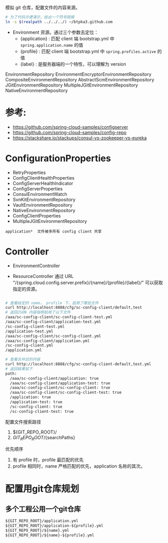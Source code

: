 模拟 git 仓库，配置文件的内容来源。


```bash
# 为了代码方便演示，给出一个符号链接
ln -s $(realpath ../../../) ~/btpka3.github.com
```

* Environment 资源。通过三个参数去定位：
    * {application} : 匹配 client 端 bootstrap.yml 中 `spring.application.name` 的值
    * {profile} : 匹配 client 端 bootstrap.yml 中 `spring.profiles.active` 的值
    * {label} : 是服务器端的一个特性，可以理解为 version

EnvironmentRepository
    EnvironmentEncryptorEnvironmentRepository
    CompositeEnvironmentRepository
    AbstractScmEnvironmentRepository
        JGitEnvironmentRepository
            MultipleJGitEnvironmentRepository
    NativeEnvironmentRepository
    
# 参考: 

* https://github.com/spring-cloud-samples/configserver
* https://github.com/spring-cloud-samples/config-repo
* https://stackshare.io/stackups/consul-vs-zookeeper-vs-eureka

# ConfigurationProperties

* RetryProperties
* ConfigClientHealthProperties
* ConfigServerHealthIndicator
* ConfigServerProperties
* ConsulEnvironmentWatch
* SvnKitEnvironmentRepository
* VaultEnvironmentRepository
* NativeEnvironmentRepository
* ConfigClientProperties
* MultipleJGitEnvironmentRepository


```text
application*  文件被多所有 config client 共享
```

# Controller

* EnvironmentController

* ResourceController
    通过 URL "/{spring.cloud.config.server.prefix}/{name}/{profile}/{label}/" 可以获取指定的资源。

```bash

# 查看给定的 name， profile 下，启用了哪些文件
curl http://localhost:8888/cfg/sc-config-client/default,test
# 返回JSON 内容指明启用了以下文件
/aaa/sc-config-client/sc-config-client-test.yml
/aaa/sc-config-client/application-test.yml
/sc-config-client-test.yml
/application-test.yml
/aaa/sc-config-client/sc-config-client.yml
/aaa/sc-config-client/application.yml
/sc-config-client.yml
/application.yml

# 查看合并后的内容
curl http://localhost:8888/cfg/sc-config-client-default,test.yml
# 返回结果如下
path:
  /aaa/sc-config-client/application: true
  /aaa/sc-config-client/application-test: true
  /aaa/sc-config-client/sc-config-client: true
  /aaa/sc-config-client/sc-config-client-test: true
  /application: true
  /application-test: true
  /sc-config-client: true
  /sc-config-client-test: true
```

配置文件搜索路径
1. ${GIT_REPO_ROOT}/
1. ${GIT_REPO_ROOT}/${searchPaths}


优先顺序
1. 有 profile 时，profile 最匹配的优先
1. profile 相同时，name 严格匹配的优先，application 名称的其次。


# 配置用git仓库规划
## 多个工程公用一个git仓库

```txt
${GIT_REPO_ROOT}/application.yml
${GIT_REPO_ROOT}/application-${profile}.yml
${GIT_REPO_ROOT}/${name}.yml
${GIT_REPO_ROOT}/${name}-${profile}.yml
```



